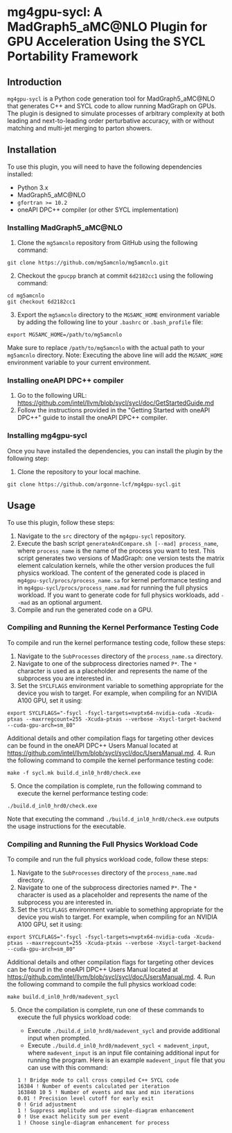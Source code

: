 # mg4gpu-sycl: A MadGraph5_aMC@NLO Plugin for GPU Acceleration Using the SYCL Portability Framework

## Introduction

`mg4gpu-sycl` is a Python code generation tool for MadGraph5_aMC@NLO that generates C++ and SYCL code to allow running MadGraph on GPUs. The plugin is designed to simulate processes of arbitrary complexity at both leading and next-to-leading order perturbative accuracy, with or without matching and multi-jet merging to parton showers.

## Installation

To use this plugin, you will need to have the following dependencies installed:

- Python 3.x
- MadGraph5_aMC@NLO
- `gfortran >= 10.2`
- oneAPI DPC++ compiler (or other SYCL implementation)

### Installing MadGraph5_aMC@NLO

1. Clone the `mg5amcnlo` repository from GitHub using the following command:
```
git clone https://github.com/mg5amcnlo/mg5amcnlo.git
```
2. Checkout the `gpucpp` branch at commit `6d2182cc1` using the following command:
```
cd mg5amcnlo
git checkout 6d2182cc1
```
3. Export the `mg5amcnlo` directory to the `MG5AMC_HOME` environment variable by adding the following line to your `.bashrc` or `.bash_profile` file:
```
export MG5AMC_HOME=/path/to/mg5amcnlo
```
Make sure to replace `/path/to/mg5amcnlo` with the actual path to your `mg5amcnlo` directory. Note: Executing the above line will add the `MG5AMC_HOME` environment variable to your current environment.

### Installing oneAPI DPC++ compiler

1. Go to the following URL: https://github.com/intel/llvm/blob/sycl/sycl/doc/GetStartedGuide.md
2. Follow the instructions provided in the "Getting Started with oneAPI DPC++" guide to install the oneAPI DPC++ compiler.

### Installing mg4gpu-sycl
Once you have installed the dependencies, you can install the plugin by the following step:

1. Clone the repository to your local machine.
```
git clone https://github.com/argonne-lcf/mg4gpu-sycl.git
```

## Usage

To use this plugin, follow these steps:

1. Navigate to the `src` directory of the `mg4gpu-sycl` repository.
2. Execute the bash script `generateAndCompare.sh [--mad] process_name`, where `process_name` is the name of the process you want to test. This script generates two versions of MadGraph: one version tests the matrix element calculation kernels, while the other version produces the full physics workload. The content of the generated code is placed in `mg4gpu-sycl/procs/process_name.sa` for kernel performance testing and in `mg4gpu-sycl/procs/process_name.mad` for running the full physics workload. If you want to generate code for full physics workloads, add `--mad` as an optional argument.
3. Compile and run the generated code on a GPU.

### Compiling and Running the Kernel Performance Testing Code

To compile and run the kernel performance testing code, follow these steps:

1. Navigate to the `SubProcesses` directory of the `process_name.sa` directory.
2. Navigate to one of the subprocess directories named `P*`. The `*` character is used as a placeholder and represents the name of the subprocess you are interested in.
3. Set the `SYCLFLAGS` environment variable to something appropriate for the device you wish to target. For example, when compiling for an NVIDIA A100 GPU, set it using:
```
export SYCLFLAGS="-fsycl -fsycl-targets=nvptx64-nvidia-cuda -Xcuda-ptxas --maxrregcount=255 -Xcuda-ptxas --verbose -Xsycl-target-backend --cuda-gpu-arch=sm_80"
```
Additional details and other compilation flags for targeting other devices can be found in the oneAPI DPC++ Users Manual located at https://github.com/intel/llvm/blob/sycl/sycl/doc/UsersManual.md.
4. Run the following command to compile the kernel performance testing code:
```
make -f sycl.mk build.d_inl0_hrd0/check.exe
```
5. Once the compilation is complete, run the following command to execute the kernel performance testing code:
```
./build.d_inl0_hrd0/check.exe
```

Note that executing the command `./build.d_inl0_hrd0/check.exe` outputs the usage instructions for the executable.

### Compiling and Running the Full Physics Workload Code

To compile and run the full physics workload code, follow these steps:

1. Navigate to the `SubProcesses` directory of the `process_name.mad` directory.
2. Navigate to one of the subprocess directories named `P*`. The `*` character is used as a placeholder and represents the name of the subprocess you are interested in.
3. Set the `SYCLFLAGS` environment variable to something appropriate for the device you wish to target. For example, when compiling for an NVIDIA A100 GPU, set it using:
```
export SYCLFLAGS="-fsycl -fsycl-targets=nvptx64-nvidia-cuda -Xcuda-ptxas --maxrregcount=255 -Xcuda-ptxas --verbose -Xsycl-target-backend --cuda-gpu-arch=sm_80"
```
Additional details and other compilation flags for targeting other devices can be found in the oneAPI DPC++ Users Manual located at https://github.com/intel/llvm/blob/sycl/sycl/doc/UsersManual.md.
4. Run the following command to compile the full physics workload code:
```
make build.d_inl0_hrd0/madevent_sycl
```
5. Once the compilation is complete, run one of these commands to execute the full physics workload code:
    * Execute `./build.d_inl0_hrd0/madevent_sycl` and provide additional input when prompted.
    * Execute `./build.d_inl0_hrd0/madevent_sycl < madevent_input`, where `madevent_input` is an input file containing additional input for running the program. Here is an example `madevent_input` file that you can use with this command:

    ```
    1 ! Bridge mode to call cross compiled C++ SYCL code
    16384 ! Number of events calculated per iteration 
    163840 10 5 ! Number of events and max and min iterations
    0.01 ! Precision level cutoff for early exit
    0 ! Grid adjustment
    1 ! Suppress amplitude and use single-diagram enhancement
    0 ! Use exact helicity sum per event
    1 ! Choose single-diagram enhancement for process
    ```
